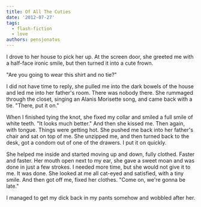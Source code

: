 ```yaml
---
title: Of All The Cuties
date: '2012-07-27'
tags:
  - flash-fiction
  - love
authors: pensjonatus
---
```


I drove to her house to pick her up. At the screen door, she greeted me with a
half-face ironic smile, but then turned it into a cute frown.

<!-- truncate -->

"Are you going to wear this shirt and no tie?"

I did not have time to reply, she pulled me into the dark bowels of the house
and led me into her father's room. There was nobody there. She rummaged through
the closet, singing an Alanis Morisette song, and came back with a tie. "There,
put it on."

When I finished tying the knot, she fixed my collar and smiled a full smile of
white teeth. "It looks much better." And then she kissed me. Then again, with
tongue. Things were getting hot. She pushed me back into her father's chair and
sat on top of me. She unzipped me, and then turned back to the desk, got a
condom out of one of the drawers. I put it on quickly.

She helped me inside and started moving up and down, fully clothed. Faster and
faster. Her mouth open next to my ear, she gave a sweet moan and was done in
just a few strokes. I needed more time, but she would not give it to me. It was
done. She looked at me all cat-eyed and satisfied, with a tiny smile. And then
got off me, fixed her clothes. "Come on, we're gonna be late."

I managed to get my dick back in my pants somehow and wobbled after her.
